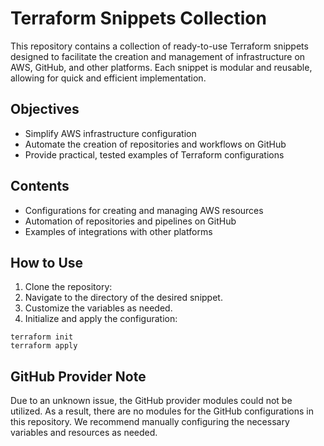 # Terraform Snippets Collection

This repository contains a collection of ready-to-use Terraform snippets designed to facilitate the creation and management of infrastructure on AWS, GitHub, and other platforms. Each snippet is modular and reusable, allowing for quick and efficient implementation.

## Objectives

- Simplify AWS infrastructure configuration
- Automate the creation of repositories and workflows on GitHub
- Provide practical, tested examples of Terraform configurations

## Contents

- Configurations for creating and managing AWS resources
- Automation of repositories and pipelines on GitHub
- Examples of integrations with other platforms

## How to Use

1. Clone the repository:
2. Navigate to the directory of the desired snippet.
3. Customize the variables as needed.
4. Initialize and apply the configuration:
```
terraform init
terraform apply
```

## GitHub Provider Note

Due to an unknown issue, the GitHub provider modules could not be utilized. As a result, there are no modules for the GitHub configurations in this repository. We recommend manually configuring the necessary variables and resources as needed.